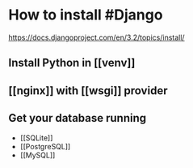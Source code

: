 # How to install #Django

https://docs.djangoproject.com/en/3.2/topics/install/

## Install Python in [[venv]]

## [[nginx]] with [[wsgi]] provider

## Get your database running

- [[SQLite]]
- [[PostgreSQL]]
- [[MySQL]]

